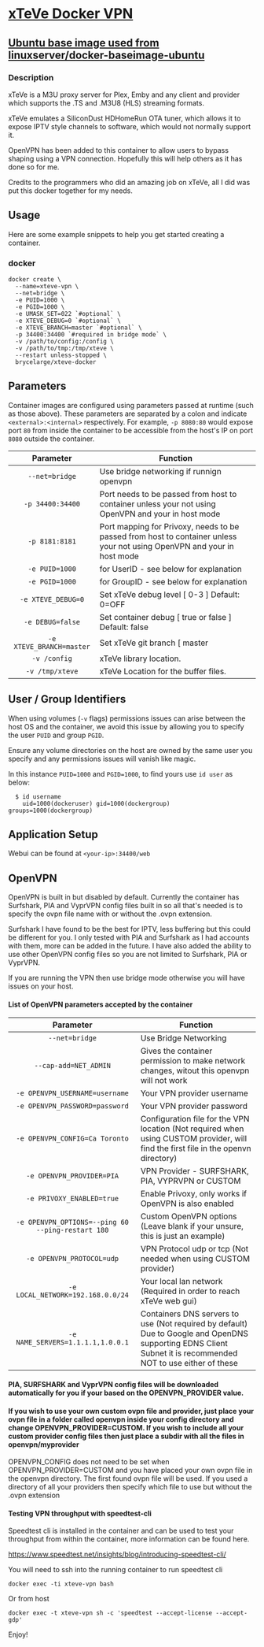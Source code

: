 # [xTeVe Docker VPN](https://xteve.de/)

## [Ubuntu base image used from linuxserver/docker-baseimage-ubuntu](https://github.com/linuxserver/docker-baseimage-ubuntu)

### Description

xTeVe is a M3U proxy server for Plex, Emby and any client and provider which supports the .TS and .M3U8 (HLS) streaming formats.

xTeVe emulates a SiliconDust HDHomeRun OTA tuner, which allows it to expose IPTV style channels to software, which would not normally support it.

OpenVPN has been added to this container to allow users to bypass shaping using a VPN connection. Hopefully this will help others as it has done so for me.

Credits to the programmers who did an amazing job on xTeVe, all I did was put this docker together for my needs.

## Usage

Here are some example snippets to help you get started creating a container.

### docker

```
docker create \
  --name=xteve-vpn \
  --net=bridge \
  -e PUID=1000 \
  -e PGID=1000 \
  -e UMASK_SET=022 `#optional` \
  -e XTEVE_DEBUG=0 `#optional` \
  -e XTEVE_BRANCH=master `#optional` \
  -p 34400:34400 `#required in bridge mode` \
  -v /path/to/config:/config \
  -v /path/to/tmp:/tmp/xteve \
  --restart unless-stopped \
  brycelarge/xteve-docker
```

## Parameters

Container images are configured using parameters passed at runtime (such as those above). These parameters are separated by a colon and indicate `<external>:<internal>` respectively. For example, `-p 8080:80` would expose port `80` from inside the container to be accessible from the host's IP on port `8080` outside the container.

|        Parameter         | Function                                                                                           |
|:------------------------:|----------------------------------------------------------------------------------------------------|
|      `--net=bridge`      | Use bridge networking if runnign openvpn                                                           |
|     `-p 34400:34400`     | Port needs to be passed from host to container unless your not using OpenVPN and your in host mode |
|      `-p 8181:8181`      | Port mapping for Privoxy, needs to be passed from host to container unless your not using OpenVPN and your in host mode                                                                         |
|      `-e PUID=1000`      | for UserID - see below for explanation                                                             |
|      `-e PGID=1000`      | for GroupID - see below for explanation                                                            |
|    `-e XTEVE_DEBUG=0`    | Set xTeVe debug level [ 0-3 ] Default: 0=OFF                                                       |
|     `-e DEBUG=false`     | Set container debug [ true or false ] Default: false                                               |
| `-e XTEVE_BRANCH=master` | Set xTeVe git branch [ master                                                                      |beta ] Default: master  |
|       `-v /config`       | xTeVe library location.                                                                            |
|     `-v /tmp/xteve`      | xTeVe Location for the buffer files.                                                               |

## User / Group Identifiers

When using volumes (`-v` flags) permissions issues can arise between the host OS and the container, we avoid this issue by allowing you to specify the user `PUID` and group `PGID`.

Ensure any volume directories on the host are owned by the same user you specify and any permissions issues will vanish like magic.

In this instance `PUID=1000` and `PGID=1000`, to find yours use `id user` as below:

```
  $ id username
    uid=1000(dockeruser) gid=1000(dockergroup) groups=1000(dockergroup)
```

## Application Setup

Webui can be found at `<your-ip>:34400/web`

## OpenVPN
OpenVPN is built in but disabled by default. Currently the container has Surfshark, PIA and VyprVPN config files built in so all that's needed is to specify the ovpn file name with or without the .ovpn extension.

Surfshark I have found to be the best for IPTV, less buffering but this could be different for you. I only tested with PIA and Surfshark as I had accounts with them, more can be added in the future. I have also added the ability to use other OpenVPN config files so you are not limited to Surfshark, PIA or VyprVPN.

If you are running the VPN then use bridge mode otherwise you will have issues on your host.

#### List of OpenVPN parameters accepted by the container
|                     Parameter                     | Function                                                                                                                                                     |
|:-------------------------------------------------:|--------------------------------------------------------------------------------------------------------------------------------------------------------------|
|                  `--net=bridge`                   | Use Bridge Networking                                                                                                                                        |
|               `--cap-add=NET_ADMIN`               | Gives the container permission to make network changes, witout this openvpn will not work                                                                    |
|          `-e OPENVPN_USERNAME=username`           | Your VPN provider username                                                                                                                                   |
|          `-e OPENVPN_PASSWORD=password`           | Your VPN provider password                                                                                                                                   |
|          `-e OPENVPN_CONFIG=Ca Toronto`           | Configuration file for the VPN location (Not required when using CUSTOM provider, will find the first file in the openvn directory)                          |
|             `-e OPENVPN_PROVIDER=PIA`             | VPN Provider - SURFSHARK, PIA, VYPRVPN or CUSTOM                                                                                                             |
|              `-e PRIVOXY_ENABLED=true`            | Enable Privoxy, only works if OpenVPN is also enabled                                                                                                             |
| `-e OPENVPN_OPTIONS=--ping 60 --ping-restart 180` | Custom OpenVPN options (Leave blank if your unsure, this is just an example)                                                                                 |
|             `-e OPENVPN_PROTOCOL=udp`             | VPN Protocol udp or tcp (Not needed when using CUSTOM provider)                                                                                              |
|         `-e LOCAL_NETWORK=192.168.0.0/24`         | Your local lan network (Required in order to reach xTeVe web gui)                                                                                            |
|         `-e NAME_SERVERS=1.1.1.1,1.0.0.1`         | Containers DNS servers to use (Not required by default) Due to Google and OpenDNS supporting EDNS Client Subnet it is recommended NOT to use either of these |

#### PIA, SURFSHARK and VyprVPN config files will be downloaded automatically for you if your based on the OPENVPN_PROVIDER value.

#### If you wish to use your own custom ovpn file and provider, just place your ovpn file in a folder called openvpn inside your config directory and change OPENVPN_PROVIDER=CUSTOM. If you wish to include all your custom provider config files then just place a subdir with all the files in openvpn/myprovider

OPENVPN_CONFIG does not need to be set when OPENVPN_PROVIDER=CUSTOM and you have placed your own ovpn file in the openvpn directory. The first found ovpn file will be used. If you used a directory of all your providers then specify which file to use but without the .ovpn extension

#### Testing VPN throughput with speedtest-cli

Speedtest cli is installed in the container and can be used to test your throughput from within the container, more information can be found here.

https://www.speedtest.net/insights/blog/introducing-speedtest-cli/

You will need to ssh into the running container to run speedtest cli

```docker exec -ti xteve-vpn bash```

Or from host

```docker exec -t xteve-vpn sh -c 'speedtest --accept-license --accept-gdp'```

Enjoy!
